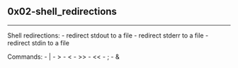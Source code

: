 ## 0x02-shell_redirections
____
Shell redirections:
    - redirect stdout to a file
    - redirect stderr to a file
    - redirect stdin to a file

Commands:
    - |
    - >
    - <
    - >>
    - <<
    - ;
    - &

